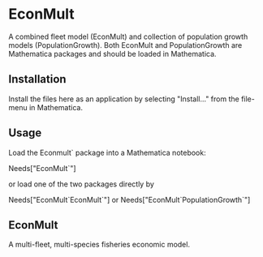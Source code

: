 # EconMult
A combined fleet model (EconMult) and collection of population growth models (PopulationGrowth).
Both EconMult and PopulationGrowth are Mathematica packages and should be loaded in Mathematica. 

## Installation
Install the files here as an application by selecting "Install..." from the file-menu in Mathematica.

## Usage
Load the Econmult\` package into a Mathematica notebook:

 Needs["EconMult\`"]
 
or load one of the two packages directly by 

 Needs["EconMult\`EconMult\`"]    or   Needs["EconMult\`PopulationGrowth\`"]

## EconMult
A multi-fleet, multi-species fisheries economic model. 
